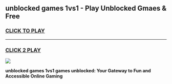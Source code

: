 
## unblocked games 1vs1 - Play Unblocked Gmaes & Free
<h3>
<a href="https://premium.freeplayer.one?title=unblocked_games_1vs1&ref=19F">CLICK TO PLAY</a></h3>
<hr>

<h3>
<a href="https://premium.freeplayer.one?title=unblocked_games_1vs1&ref=19F">CLICK 2 PLAY</a>
  
</h3>

<a href="https://premium.freeplayer.one?title=unblocked_games_1vs1&ref=19F/"><img src="https://clearcache.store/games.png"></a>


**unblocked games 1vs1 games unblocked: Your Gateway to Fun and Accessible Online Gaming**
